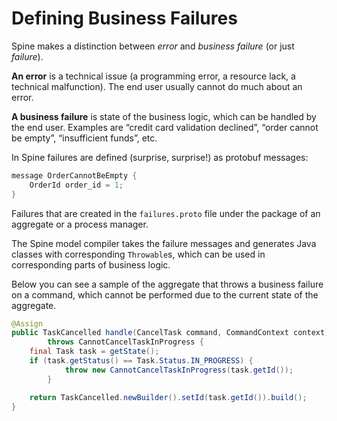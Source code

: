 # Defining Business Failures

Spine makes a distinction between _error_ and _business failure_ (or just _failure_).

**An error** is a technical issue (a programming error, a resource lack, a technical malfunction). The end user usually cannot do much about an error.

**A business failure** is state of the business logic, which can be handled by the end user. Examples are “credit card validation declined”,  “order cannot be empty”, “insufficient funds”, etc.

In Spine failures are defined (surprise, surprise!) as protobuf messages:

``````java
message OrderCannotBeEmpty {
    OrderId order_id = 1;
}
``````

Failures that are created in the `failures.proto` file under the package of an aggregate or a process manager.

The Spine model compiler takes the failure messages and generates Java classes with corresponding `Throwable`s, which can be used in corresponding parts of business logic.


 Below you can see a sample of the aggregate that throws a business failure on a command, which cannot be performed due to the current state of the aggregate.
 
``````java
@Assign
public TaskCancelled handle(CancelTask command, CommandContext context)
        throws CannotCancelTaskInProgress {
    final Task task = getState();
    if (task.getStatus() == Task.Status.IN_PROGRESS) {
            throw new CannotCancelTaskInProgress(task.getId());
        }

    return TaskCancelled.newBuilder().setId(task.getId()).build();
}
``````